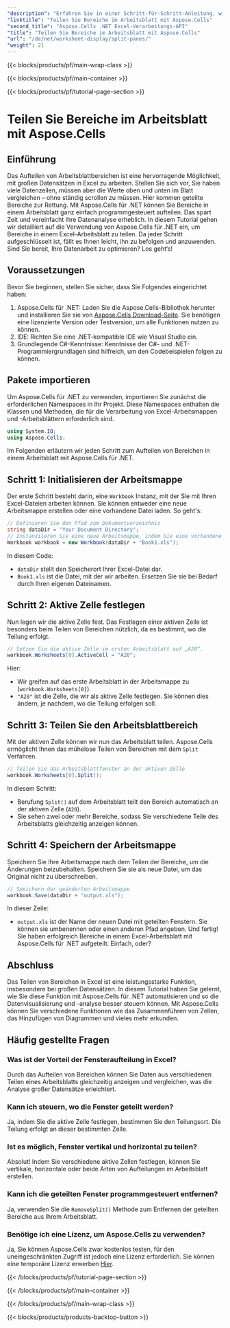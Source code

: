 ```yaml
---
"description": "Erfahren Sie in einer Schritt-für-Schritt-Anleitung, wie Sie Arbeitsblattbereiche mit Aspose.Cells für .NET teilen. Perfekt für verbesserte Datenanalyse und Ansichtsanpassung."
"linktitle": "Teilen Sie Bereiche im Arbeitsblatt mit Aspose.Cells"
"second_title": "Aspose.Cells .NET Excel-Verarbeitungs-API"
"title": "Teilen Sie Bereiche im Arbeitsblatt mit Aspose.Cells"
"url": "/de/net/worksheet-display/split-panes/"
"weight": 21
---
```


{{< blocks/products/pf/main-wrap-class >}}

{{< blocks/products/pf/main-container >}}

{{< blocks/products/pf/tutorial-page-section >}}

# Teilen Sie Bereiche im Arbeitsblatt mit Aspose.Cells

## Einführung
Das Aufteilen von Arbeitsblattbereichen ist eine hervorragende Möglichkeit, mit großen Datensätzen in Excel zu arbeiten. Stellen Sie sich vor, Sie haben viele Datenzeilen, müssen aber die Werte oben und unten im Blatt vergleichen – ohne ständig scrollen zu müssen. Hier kommen geteilte Bereiche zur Rettung. Mit Aspose.Cells für .NET können Sie Bereiche in einem Arbeitsblatt ganz einfach programmgesteuert aufteilen. Das spart Zeit und vereinfacht Ihre Datenanalyse erheblich.
In diesem Tutorial gehen wir detailliert auf die Verwendung von Aspose.Cells für .NET ein, um Bereiche in einem Excel-Arbeitsblatt zu teilen. Da jeder Schritt aufgeschlüsselt ist, fällt es Ihnen leicht, ihn zu befolgen und anzuwenden. Sind Sie bereit, Ihre Datenarbeit zu optimieren? Los geht‘s!
## Voraussetzungen
Bevor Sie beginnen, stellen Sie sicher, dass Sie Folgendes eingerichtet haben:
1. Aspose.Cells für .NET: Laden Sie die Aspose.Cells-Bibliothek herunter und installieren Sie sie von [Aspose.Cells Download-Seite](https://releases.aspose.com/cells/net/). Sie benötigen eine lizenzierte Version oder Testversion, um alle Funktionen nutzen zu können.
2. IDE: Richten Sie eine .NET-kompatible IDE wie Visual Studio ein.
3. Grundlegende C#-Kenntnisse: Kenntnisse der C#- und .NET-Programmiergrundlagen sind hilfreich, um den Codebeispielen folgen zu können.
## Pakete importieren
Um Aspose.Cells für .NET zu verwenden, importieren Sie zunächst die erforderlichen Namespaces in Ihr Projekt. Diese Namespaces enthalten die Klassen und Methoden, die für die Verarbeitung von Excel-Arbeitsmappen und -Arbeitsblättern erforderlich sind.
```csharp
using System.IO;
using Aspose.Cells;
```
Im Folgenden erläutern wir jeden Schritt zum Aufteilen von Bereichen in einem Arbeitsblatt mit Aspose.Cells für .NET.
## Schritt 1: Initialisieren der Arbeitsmappe
Der erste Schritt besteht darin, eine `Workbook` Instanz, mit der Sie mit Ihren Excel-Dateien arbeiten können. Sie können entweder eine neue Arbeitsmappe erstellen oder eine vorhandene Datei laden. So geht's:
```csharp
// Definieren Sie den Pfad zum Dokumentverzeichnis
string dataDir = "Your Document Directory";
// Instanziieren Sie eine neue Arbeitsmappe, indem Sie eine vorhandene Excel-Datei laden
Workbook workbook = new Workbook(dataDir + "Book1.xls");
```
In diesem Code:
- `dataDir` stellt den Speicherort Ihrer Excel-Datei dar.
- `Book1.xls` ist die Datei, mit der wir arbeiten. Ersetzen Sie sie bei Bedarf durch Ihren eigenen Dateinamen.
## Schritt 2: Aktive Zelle festlegen
Nun legen wir die aktive Zelle fest. Das Festlegen einer aktiven Zelle ist besonders beim Teilen von Bereichen nützlich, da es bestimmt, wo die Teilung erfolgt.
```csharp
// Setzen Sie die aktive Zelle im ersten Arbeitsblatt auf „A20“.
workbook.Worksheets[0].ActiveCell = "A20";
```
Hier:
- Wir greifen auf das erste Arbeitsblatt in der Arbeitsmappe zu (`workbook.Worksheets[0]`).
- `"A20"` ist die Zelle, die wir als aktive Zelle festlegen. Sie können dies ändern, je nachdem, wo die Teilung erfolgen soll.
## Schritt 3: Teilen Sie den Arbeitsblattbereich
Mit der aktiven Zelle können wir nun das Arbeitsblatt teilen. Aspose.Cells ermöglicht Ihnen das mühelose Teilen von Bereichen mit dem `Split` Verfahren.
```csharp
// Teilen Sie das Arbeitsblattfenster an der aktiven Zelle
workbook.Worksheets[0].Split();
```
In diesem Schritt:
- Berufung `Split()` auf dem Arbeitsblatt teilt den Bereich automatisch an der aktiven Zelle (`A20`).
- Sie sehen zwei oder mehr Bereiche, sodass Sie verschiedene Teile des Arbeitsblatts gleichzeitig anzeigen können.
## Schritt 4: Speichern der Arbeitsmappe
Speichern Sie Ihre Arbeitsmappe nach dem Teilen der Bereiche, um die Änderungen beizubehalten. Speichern Sie sie als neue Datei, um das Original nicht zu überschreiben.
```csharp
// Speichern der geänderten Arbeitsmappe
workbook.Save(dataDir + "output.xls");
```
In dieser Zeile:
- `output.xls` ist der Name der neuen Datei mit geteilten Fenstern. Sie können sie umbenennen oder einen anderen Pfad angeben.
Und fertig! Sie haben erfolgreich Bereiche in einem Excel-Arbeitsblatt mit Aspose.Cells für .NET aufgeteilt. Einfach, oder?
## Abschluss
Das Teilen von Bereichen in Excel ist eine leistungsstarke Funktion, insbesondere bei großen Datensätzen. In diesem Tutorial haben Sie gelernt, wie Sie diese Funktion mit Aspose.Cells für .NET automatisieren und so die Datenvisualisierung und -analyse besser steuern können. Mit Aspose.Cells können Sie verschiedene Funktionen wie das Zusammenführen von Zellen, das Hinzufügen von Diagrammen und vieles mehr erkunden.
## Häufig gestellte Fragen
### Was ist der Vorteil der Fensteraufteilung in Excel?  
Durch das Aufteilen von Bereichen können Sie Daten aus verschiedenen Teilen eines Arbeitsblatts gleichzeitig anzeigen und vergleichen, was die Analyse großer Datensätze erleichtert.
### Kann ich steuern, wo die Fenster geteilt werden?  
Ja, indem Sie die aktive Zelle festlegen, bestimmen Sie den Teilungsort. Die Teilung erfolgt an dieser bestimmten Zelle.
### Ist es möglich, Fenster vertikal und horizontal zu teilen?  
Absolut! Indem Sie verschiedene aktive Zellen festlegen, können Sie vertikale, horizontale oder beide Arten von Aufteilungen im Arbeitsblatt erstellen.
### Kann ich die geteilten Fenster programmgesteuert entfernen?  
Ja, verwenden Sie die `RemoveSplit()` Methode zum Entfernen der geteilten Bereiche aus Ihrem Arbeitsblatt.
### Benötige ich eine Lizenz, um Aspose.Cells zu verwenden?  
Ja, Sie können Aspose.Cells zwar kostenlos testen, für den uneingeschränkten Zugriff ist jedoch eine Lizenz erforderlich. Sie können eine temporäre Lizenz erwerben [Hier](https://purchase.aspose.com/temporary-license/).


{{< /blocks/products/pf/tutorial-page-section >}}

{{< /blocks/products/pf/main-container >}}

{{< /blocks/products/pf/main-wrap-class >}}

{{< blocks/products/products-backtop-button >}}